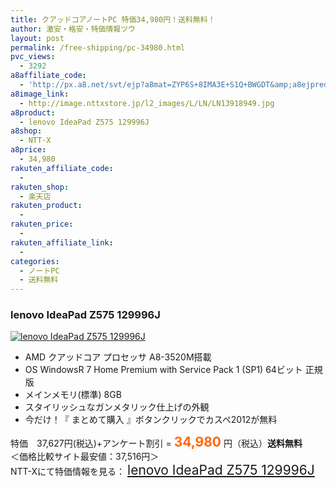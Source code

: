 ```yaml
---
title: クアッドコアノートPC 特価34,980円！送料無料！
author: 激安・格安・特価情報ツウ
layout: post
permalink: /free-shipping/pc-34980.html
pvc_views:
  - 3292
a8affiliate_code:
  - 'http://px.a8.net/svt/ejp?a8mat=ZYP6S+8IMA3E+S1Q+BWGDT&amp;a8ejpredirect=http://nttxstore.jp/_II_LN13918949'
a8image_link:
  - http://image.nttxstore.jp/l2_images/L/LN/LN13918949.jpg
a8product:
  - lenovo IdeaPad Z575 129996J
a8shop:
  - NTT-X
a8price:
  - 34,980
rakuten_affiliate_code:
  - 
rakuten_shop:
  - 楽天店
rakuten_product:
  - 
rakuten_price:
  - 
rakuten_affiliate_link:
  - 
categories:
  - ノートPC
  - 送料無料
---
```

### lenovo IdeaPad Z575 129996J

<div class="img-bg2 img_L">
  <a title="lenovo IdeaPad Z575 129996J" href="http://px.a8.net/svt/ejp?a8mat=ZYP6S+8IMA3E+S1Q+BWGDT&a8ejpredirect=http://nttxstore.jp/_II_LN13918949" target="_blank"><img src="http://i0.wp.com/image.nttxstore.jp/l2_images/L/LN/LN13918949.jpg?resize=120%2C120" border="0" alt="lenovo IdeaPad Z575 129996J" style="border: 0pt none;" data-recalc-dims="1" /></a>
</div>

<!--more-->

  * AMD クアッドコア プロセッサ A8-3520M搭載
  * OS WindowsR 7 Home Premium with Service Pack 1 (SP1) 64ビット 正規版
  * メインメモリ(標準) 8GB
  * スタイリッシュなガンメタリック仕上げの外観
  * 今だけ！『 まとめて購入 』ボタンクリックでカスペ2012が無料

特価　37,627円(税込)+アンケート割引 = <span style="color: #ff6600; font-size: 150%;"><strong>34,980</strong></span> 円（税込）**送料無料**  
＜価格比較サイト最安値：37,516円＞  
NTT-Xにて特価情報を見る： <span style="font-size: 150%;"><a href="http://px.a8.net/svt/ejp?a8mat=ZYP6S+8IMA3E+S1Q+BWGDT&a8ejpredirect=http://nttxstore.jp/_II_LN13918949" target="_blank">lenovo IdeaPad Z575 129996J</a></span>